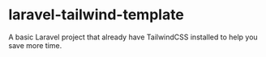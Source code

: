 # laravel-tailwind-template
A basic Laravel project that already have TailwindCSS installed to help you save more time.
